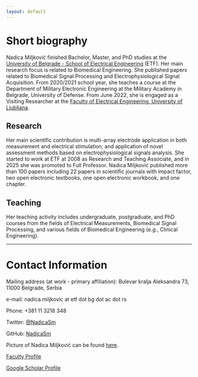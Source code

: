 ```yaml
---
layout: default
---
```


# Short biography

Nadica Miljković finished Bachelor, Master, and PhD studies at the [University of Belgrade - School of Electrical Engineering](https://www.etf.bg.ac.rs/en) (ETF). Her main research focus is related to Biomedical Engineering. She published papers related to Biomedical Signal Processing and Electrophysiological Signal Acquisition. From 2020/2021 school year, she teaches a course at the Department of Military Electronic Engineering at the Military Academy in Belgrade, University of Defense. From June 2022, she is engaged as a Visiting Researcher at the [Faculty of Electrical Engineering, University of Ljubljana](https://fe.uni-lj.si/).

## Research

Her main scientific contribution is multi-array electrode application in both measurement and electrical stimulation, and application of novel assessment methods based on electrophysiological signals analysis. She started to work at ETF at 2008 as Research and Teaching Associate, and in 2025 she was promoted to Full Professor. Nadica Miljković published more than 100 papers including 22 papers in scientific journals with impact factor, two open electronic textbooks, one open electronic workbook, and one chapter.

## Teaching

Her teaching activity includes undergraduate, postgraduate, and PhD courses from the fields of Electrical Measurements, Biomedical Signal Processing, and various fields of Biomedical Engineering (_e.g._, Clinical Engineering).


* * *

# Contact Information

Mailing address (at work - primary affiliation): Bulevar kralja Aleksandra 73, 11000 Belgrade, Serbia

e-mail: nadica.miljkovic at etf dot bg dot ac dot rs

Phone: +381 11 3218 348

Twitter: [@NadicaSm](https://twitter.com/NadicaSm)

GitHub: [NadicaSm](https://github.com/NadicaSm)

Picture of Nadica Miljković can be found [here](https://automatika.etf.bg.ac.rs/images/FILES_srb_eng/nastavnici/Nadica-Miljkovic.jpg).

[Faculty Profile](https://www.etf.bg.ac.rs/en/faculty/staff/nadica-miljkovic-4323)

[Google Scholar Profile](https://scholar.google.com/citations?user=rj4sA2AAAAAJ&hl=en&oi=ao)
